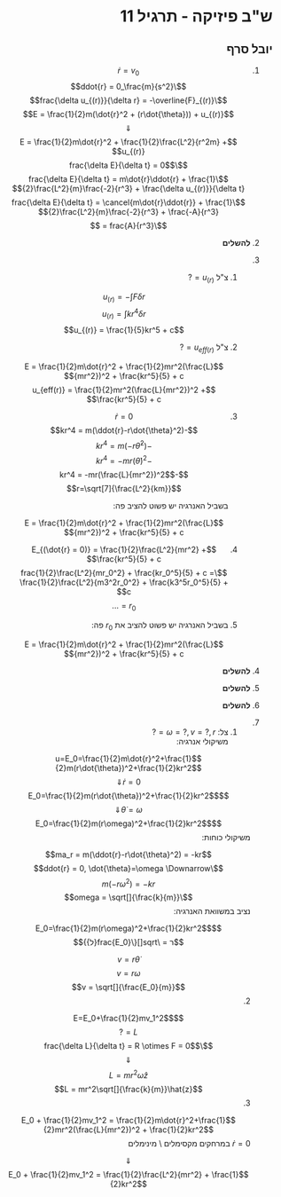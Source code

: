 <style>
    html {
        direction: rtl;
    }
    eqn, table, .katex {
        direction: ltr;
    }
</style>
# ש"ב פיזיקה - תרגיל 11
## יובל סרף
1. 
    $$\dot{r} = v_0$$
    $$\ddot{r} = 0_\frac{m}{s^2}$$
    $$\frac{\delta u_{(r)}}{\delta r} = -\overline{F}_{(r)}$$
    $$E = \frac{1}{2}m(\dot{r}^2 + (r\dot{\theta})) + u_{(r)}$$
    $$\Downarrow$$
    $$E = \frac{1}{2}m\dot{r}^2 + \frac{1}{2}\frac{L^2}{r^2m} + u_{(r)}$$
    $$\frac{\delta E}{\delta t} = 0$$
    $$\frac{\delta E}{\delta t} = m\dot{r}\ddot{r} + \frac{1}{2}\frac{L^2}{m}\frac{-2}{r^3} + \frac{\delta u_{(r)}}{\delta t}$$
    $$\frac{\delta E}{\delta t} = \cancel{m\dot{r}\ddot{r}} + \frac{1}{2}\frac{L^2}{m}\frac{-2}{r^3} + \frac{-A}{r^3}$$
    $$\frac{A}{r^3} = $$
2. **להשלים**
3.  
    1. צ"ל $u_{(r)} = ?$

        $$u_{(r)} = -\int F\delta r$$
        $$u_{(r)} = \int kr^4\delta r$$
        $$u_{(r)} = \frac{1}{5}kr^5 + c$$

    2. צ"ל $u_{eff(r)} = ?$

        $$E = \frac{1}{2}m\dot{r}^2 + \frac{1}{2}mr^2(\frac{L}{mr^2})^2 + \frac{kr^5}{5} + c$$
        $$u_{eff(r)} = \frac{1}{2}mr^2(\frac{L}{mr^2})^2 + \frac{kr^5}{5} + c$$
    3.
        $$\dot{r} = 0$$
        $$-kr^4 = m(\ddot{r}-r\dot{\theta}^2)$$
        $$-kr^4 = m(-r\dot{\theta}^2)$$
        $$-kr^4 = -mr(\dot{\theta})^2$$
        $$-kr^4 = -mr(\frac{L}{mr^2})^2$$
        $$r=\sqrt[7]{\frac{L^2}{km}}$$

        בשביל האנרגיה יש פשוט להציב פה:  
        
        $$E = \frac{1}{2}m\dot{r}^2 + \frac{1}{2}mr^2(\frac{L}{mr^2})^2 + \frac{kr^5}{5} + c$$
    4.
        $$E_{(\dot{r} = 0)} = \frac{1}{2}\frac{L^2}{mr^2} + \frac{kr^5}{5} + c$$
        $$\frac{1}{2}\frac{L^2}{mr_0^2} + \frac{kr_0^5}{5} + c = \frac{1}{2}\frac{L^2}{m3^2r_0^2} + \frac{k3^5r_0^5}{5} + c$$
        $$r_0=...$$

    5.  
        בשביל האנרגיה יש פשוט להציב את $r_0$ פה:  
        
        $$E = \frac{1}{2}m\dot{r}^2 + \frac{1}{2}mr^2(\frac{L}{mr^2})^2 + \frac{kr^5}{5} + c$$
4. **להשלים**
5. **להשלים**
6. **להשלים**
7.
    1. צל: $\omega=?, v=?, r=?$  
    משיקולי אנרגיה:  

    $$u=E_0=\frac{1}{2}m\dot{r}^2+\frac{1}{2}m(r\dot{\theta})^2+\frac{1}{2}kr^2$$
    $$\dot{r} = 0 \Downarrow$$
    $$E_0=\frac{1}{2}m(r\dot{\theta})^2+\frac{1}{2}kr^2$$
    $$\dot{\theta} = \omega \Downarrow$$
    $$E_0=\frac{1}{2}m(r\omega)^2+\frac{1}{2}kr^2$$
    משיקולי כוחות:  

    $$ma_r = m(\ddot{r}-r\dot{\theta}^2) = -kr$$
    $$\ddot{r} = 0, \dot{\theta}=\omega \Downarrow$$
    $$m(-r\omega^2) = -kr$$
    $$\omega = \sqrt[]{\frac{k}{m}}$$
    נציב במשוואת האנרגיה:  
    
    $$E_0=\frac{1}{2}m(r\omega)^2+\frac{1}{2}kr^2$$
    $$ר = \sqrt[]{\frac{E_0}{ל}}$$

    $$v = r\dot{\theta}$$
    $$v = r\omega$$
    $$v = \sqrt[]{\frac{E_0}{m}}$$
    2.

    $$E=E_0+\frac{1}{2}mv_1^2$$
    $$L=?$$
    $$\frac{\delta L}{\delta t} = R \otimes F = 0$$
    $$\Downarrow$$
    $$L = mr^2\omega\hat{z}$$
    $$L = mr^2\sqrt[]{\frac{k}{m}}\hat{z}$$
    3.
    
    $$E_0 + \frac{1}{2}mv_1^2 = \frac{1}{2}m\dot{r}^2+\frac{1}{2}mr^2(\frac{L}{mr^2})^2 + \frac{1}{2}kr^2$$
    $\dot{r} = 0$ במרחקים  מקסימלים \ מינימלים

    $$\Downarrow$$
    $$E_0 + \frac{1}{2}mv_1^2 = \frac{1}{2}\frac{L^2}{mr^2} + \frac{1}{2}kr^2$$